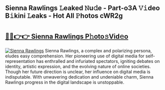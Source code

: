 ## Sienna Rawlings 𝙻eaked 𝙽u𝚍e - Part-o3A 𝚅𝚒deo B𝚒kini 𝙻eaks - Hot All 𝙿hotos cWR2g

# <h2><a href="http://ld13xq.urlbe.top/?page=Sienna+Rawlings">🔗🔗👉👉 Sienna Rawlings P𝚑oto𝚜Vid𝚎o</a></h2>

[![Sienna Rawlings](https://i.imgur.com/eBuTRDB.gif)](http://ld13xq.urlbe.top/?page=Sienna+Rawlings)
Sienna Rawlings, a complex and polarizing persona, eludes easy comprehension. Her pioneering use of digital media for self-representation has enthralled and infuriated spectators, igniting debates on identity, artistic expression, and the evolving nature of online societies. Though her future direction is unclear, her influence on digital media is indisputable. With unwavering dedication and undeniable charm, Sienna Rawlings progress in the digital landscape is unstoppable.

